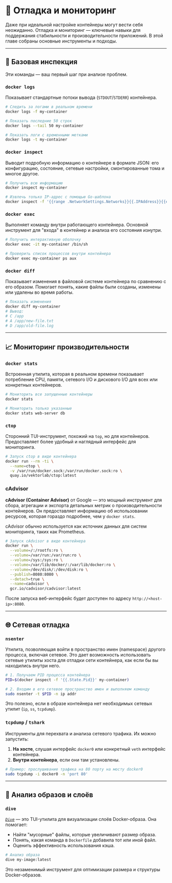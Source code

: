 # 🐛 Отладка и мониторинг

Даже при идеальной настройке контейнеры могут вести себя неожиданно. Отладка и мониторинг — ключевые навыки для поддержания стабильности и производительности приложений. В этой главе собраны основные инструменты и подходы.

---

## 🔬 Базовая инспекция

Эти команды — ваш первый шаг при анализе проблем.

### `docker logs`

Показывает стандартные потоки вывода (`STDOUT`/`STDERR`) контейнера.

```bash
# Следить за логами в реальном времени
docker logs -f my-container

# Показать последние 50 строк
docker logs --tail 50 my-container

# Показать логи с временными метками
docker logs -t my-container
```

### `docker inspect`

Выводит подробную информацию о контейнере в формате JSON: его конфигурацию, состояние, сетевые настройки, смонтированные тома и многое другое.

```bash
# Получить всю информацию
docker inspect my-container

# Извлечь только IP-адрес с помощью Go-шаблона
docker inspect -f '{{range .NetworkSettings.Networks}}{{.IPAddress}}{{end}}' my-container
```

### `docker exec`

Выполняет команду внутри работающего контейнера. Основной инструмент для "входа" в контейнер и анализа его состояния изнутри.

```bash
# Получить интерактивную оболочку
docker exec -it my-container /bin/sh

# Проверить список процессов внутри контейнера
docker exec my-container ps aux
```

### `docker diff`

Показывает изменения в файловой системе контейнера по сравнению с его образом. Помогает понять, какие файлы были созданы, изменены или удалены во время работы.

```bash
# Показать изменения
docker diff my-container
# Вывод:
# C /app
# A /app/new-file.txt
# D /app/old-file.log
```

---

## 📈 Мониторинг производительности

### `docker stats`

Встроенная утилита, которая в реальном времени показывает потребление CPU, памяти, сетевого I/O и дискового I/O для всех или конкретных контейнеров.

```bash
# Мониторить все запущенные контейнеры
docker stats

# Мониторить только указанные
docker stats web-server db
```

### `ctop`

Сторонний TUI-инструмент, похожий на `top`, но для контейнеров. Предоставляет более удобный и наглядный интерфейс для мониторинга.

```bash
# Запуск ctop в виде контейнера
docker run --rm -ti \
  --name=ctop \
  -v /var/run/docker.sock:/var/run/docker.sock:ro \
  quay.io/vektorlab/ctop:latest
```

### cAdvisor

**cAdvisor (Container Advisor)** от Google — это мощный инструмент для сбора, агрегации и экспорта детальных метрик о производительности контейнеров. Он предоставляет информацию об использовании ресурсов, которая гораздо подробнее, чем у `docker stats`.

cAdvisor обычно используется как источник данных для систем мониторинга, таких как Prometheus.

```bash
# Запуск cAdvisor в виде контейнера
docker run \
  --volume=/:/rootfs:ro \
  --volume=/var/run:/var/run:ro \
  --volume=/sys:/sys:ro \
  --volume=/var/lib/docker/:/var/lib/docker:ro \
  --volume=/dev/disk/:/dev/disk:ro \
  --publish=8080:8080 \
  --detach=true \
  --name=cadvisor \
  gcr.io/cadvisor/cadvisor:latest
```
После запуска веб-интерфейс будет доступен по адресу `http://<host-ip>:8080`.

---

## 🌐 Сетевая отладка

### `nsenter`

Утилита, позволяющая войти в пространство имен (namespace) другого процесса, включая сетевое. Это дает возможность использовать сетевые утилиты хоста для отладки сети контейнера, как если бы вы находились внутри него.

```bash
# 1. Получаем PID процесса контейнера
PID=$(docker inspect -f '{{.State.Pid}}' my-container)

# 2. Входим в его сетевое пространство имен и выполняем команду
sudo nsenter -t $PID -n ip addr
```
Это полезно, если в образе контейнера нет необходимых сетевых утилит (`ip`, `ss`, `tcpdump`).

### `tcpdump` / `tshark`

Инструменты для перехвата и анализа сетевого трафика. Их можно запустить:

1.  **На хосте**, слушая интерфейс `docker0` или конкретный `veth` интерфейс контейнера.
2.  **Внутри контейнера**, если они там установлены.

```bash
# Пример: прослушивание трафика на 80 порту на мосту docker0
sudo tcpdump -i docker0 -n 'port 80'
```

---

## 📂 Анализ образов и слоёв

### `dive`

*[`Dive`](https://github.com/wagoodman/dive)* — это TUI-утилита для визуализации слоёв Docker-образа. Она помогает:
- Найти "мусорные" файлы, которые увеличивают размер образа.
- Понять, какая команда в `Dockerfile` добавила тот или иной файл.
- Оценить эффективность использования кэша.

```bash
# Анализ образа
dive my-image:latest
```
Это незаменимый инструмент для оптимизации размера и структуры Docker-образов.
